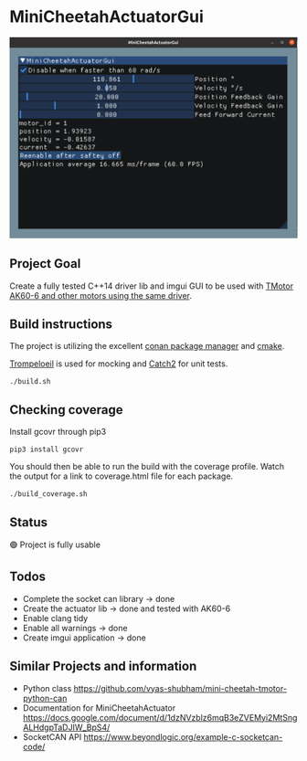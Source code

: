 # MiniCheetahActuatorGui

![Screenshot](https://github.com/sebastianbergt/MiniCheetahActuatorGui/blob/main/images/MiniCheetahActuatorGui_v1.png?raw=true)

## Project Goal
Create a fully tested C++14 driver lib and imgui GUI to be used with [TMotor AK60-6 and other motors using the same driver](https://store.tmotor.com/goods.php?id=1138).

## Build instructions
The project is utilizing the excellent [conan package manager](https://conan.io/) and [cmake](https://cmake.org/).

[Trompeloeil](https://github.com/rollbear/trompeloeil/) is used for mocking and [Catch2](https://github.com/catchorg/Catch2) for unit tests.

```
./build.sh
```

## Checking coverage
Install gcovr through pip3

```
pip3 install gcovr
```

You should then be able to run the build with the coverage profile. Watch the output for a link to coverage.html file for each package.
```
./build_coverage.sh
```
## Status
:green_circle: Project is fully usable

## Todos
* Complete the socket can library -> done
* Create the actuator lib -> done and tested with AK60-6
* Enable clang tidy
* Enable all warnings -> done
* Create imgui application -> done

## Similar Projects and information
* Python class https://github.com/vyas-shubham/mini-cheetah-tmotor-python-can
* Documentation for MiniCheetahActuator https://docs.google.com/document/d/1dzNVzblz6mqB3eZVEMyi2MtSngALHdgpTaDJIW_BpS4/
* SocketCAN API https://www.beyondlogic.org/example-c-socketcan-code/
